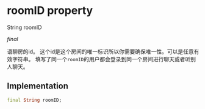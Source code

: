 


# roomID property







String roomID
  
_<span class="feature">final</span>_



<p>语聊房的id。
这个id是这个房间的唯一标识所以你需要确保唯一性。可以是任意有效字符串。
填写了同一个<code>roomID</code>的用户都会登录到同一个房间进行聊天或者听别人聊天。</p>



## Implementation

```dart
final String roomID;
```







